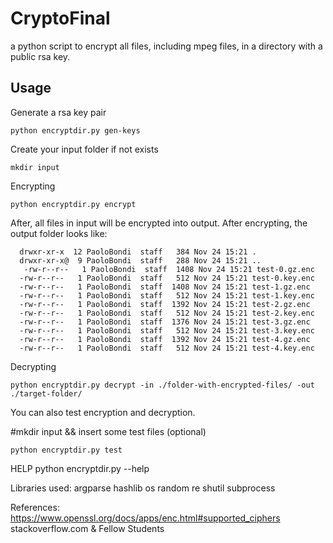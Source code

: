 # CryptoFinal

a python script to encrypt all files, including mpeg files, in a directory with a public rsa key.

## Usage 

Generate a rsa key pair

    python encryptdir.py gen-keys
    

Create your input folder if not exists

    mkdir input
    

Encrypting

    python encryptdir.py encrypt
   

  

After, all files in input will be encrypted into output. After encrypting, the output folder looks like:
  
  ```
    drwxr-xr-x  12 PaoloBondi  staff   384 Nov 24 15:21 .
    drwxr-xr-x@  9 PaoloBondi  staff   288 Nov 24 15:21 ..
     -rw-r--r--   1 PaoloBondi  staff  1408 Nov 24 15:21 test-0.gz.enc
    -rw-r--r--   1 PaoloBondi  staff   512 Nov 24 15:21 test-0.key.enc
    -rw-r--r--   1 PaoloBondi  staff  1408 Nov 24 15:21 test-1.gz.enc
    -rw-r--r--   1 PaoloBondi  staff   512 Nov 24 15:21 test-1.key.enc
    -rw-r--r--   1 PaoloBondi  staff  1392 Nov 24 15:21 test-2.gz.enc
    -rw-r--r--   1 PaoloBondi  staff   512 Nov 24 15:21 test-2.key.enc
    -rw-r--r--   1 PaoloBondi  staff  1376 Nov 24 15:21 test-3.gz.enc
    -rw-r--r--   1 PaoloBondi  staff   512 Nov 24 15:21 test-3.key.enc
    -rw-r--r--   1 PaoloBondi  staff  1392 Nov 24 15:21 test-4.gz.enc
    -rw-r--r--   1 PaoloBondi  staff   512 Nov 24 15:21 test-4.key.enc
  ```

Decrypting

    python encryptdir.py decrypt -in ./folder-with-encrypted-files/ -out ./target-folder/

You can also test encryption and decryption.

#mkdir input && insert some test files (optional)
        
    python encryptdir.py test

HELP 
python encryptdir.py --help


Libraries used: 
  argparse
  hashlib
  os
  random
  re
  shutil
  subprocess

References: 
    https://www.openssl.org/docs/apps/enc.html#supported_ciphers
    stackoverflow.com
    & Fellow Students
  
